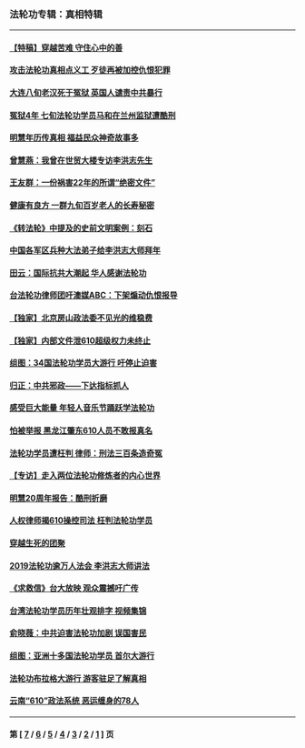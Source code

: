 ### 法轮功专辑：真相特辑
---
#### [【特稿】穿越苦难 守住心中的善](../../pages/nf4389/n13784979.md?01240430) 
#### [攻击法轮功真相点义工 歹徒再被加控仇恨犯罪](../../pages/nf4389/n13601019.md?01240430) 
#### [大连八旬老汉死于冤狱 英国人谴责中共暴行](../../pages/nf4389/n13480118.md?01240430) 
#### [冤狱4年 七旬法轮功学员马和在兰州监狱遭酷刑](../../pages/nf4389/n13304688.md?01240430) 
#### [明慧年历传真相 福益民众神奇故事多](../../pages/nf4389/n13294545.md?01240430) 
#### [曾慧燕：我曾在世贸大楼专访李洪志先生](../../pages/nf4389/n12898729.md?01240430) 
#### [王友群：一份祸害22年的所谓“绝密文件”](../../pages/nf4389/n12871750.md?01240430) 
#### [健康有良方 一群九旬百岁老人的长寿秘密](../../pages/nf4389/n12847475.md?01240430) 
#### [《转法轮》中提及的史前文明案例：刻石](../../pages/nf4389/n12758577.md?01240430) 
#### [中国各军区兵种大法弟子给李洪志大师拜年](../../pages/nf4389/n12750047.md?01240430) 
#### [田云：国际抗共大潮起 华人感谢法轮功](../../pages/nf4389/n12357708.md?01240430) 
#### [台法轮功律师团吁澳媒ABC：下架煽动仇恨报导](../../pages/nf4389/n12279917.md?01240430) 
#### [【独家】北京房山政法委不见光的维稳费](../../pages/nf4389/n12031979.md?01240430) 
#### [【独家】内部文件泄610超级权力未终止](../../pages/nf4389/n12023895.md?01240430) 
#### [组图：34国法轮功学员大游行 吁停止迫害](../../pages/nf4389/n11492658.md?01240430) 
#### [归正：中共邪政——下达指标抓人](../../pages/nf4389/n11474770.md?01240430) 
#### [感受巨大能量 年轻人音乐节踊跃学法轮功](../../pages/nf4389/n11441981.md?01240430) 
#### [怕被举报 黑龙江肇东610人员不敢报真名](../../pages/nf4389/n11436499.md?01240430) 
#### [法轮功学员遭枉判 律师：刑法三百条造奇冤](../../pages/nf4389/n11433943.md?01240430) 
#### [【专访】走入两位法轮功修炼者的内心世界](../../pages/nf4389/n11415623.md?01240430) 
#### [明慧20周年报告：酷刑折磨](../../pages/nf4389/n11387954.md?01240430) 
#### [人权律师揭610操控司法 枉判法轮功学员](../../pages/nf4389/n11313370.md?01240430) 
#### [穿越生死的团聚](../../pages/nf4389/n11258922.md?01240430) 
#### [2019法轮功逾万人法会 李洪志大师讲法](../../pages/nf4389/n11265303.md?01240430) 
#### [《求救信》台大放映 观众震撼吁广传](../../pages/nf4389/n10922251.md?01240430) 
#### [台湾法轮功学员历年壮观排字 视频集锦](../../pages/nf4389/n10878789.md?01240430) 
#### [俞晓薇：中共迫害法轮功加剧 误国害民](../../pages/nf4389/n10859260.md?01240430) 
#### [组图：亚洲十多国法轮功学员 首尔大游行](../../pages/nf4389/n10781149.md?01240430) 
#### [法轮功布拉格大游行 游客驻足了解真相](../../pages/nf4389/n10749360.md?01240430) 
#### [云南“610”政法系统 恶运缠身的78人](../../pages/nf4389/n10747534.md?01240430) 

---
#### 第 [ [7](./7.md?01240430) / [6](./6.md?01240430) / [5](./5.md?01240430) / [4](./4.md?01240430) / [3](./3.md?01240430) / [2](./2.md?01240430) / [1](./1.md?01240430) ] 页
